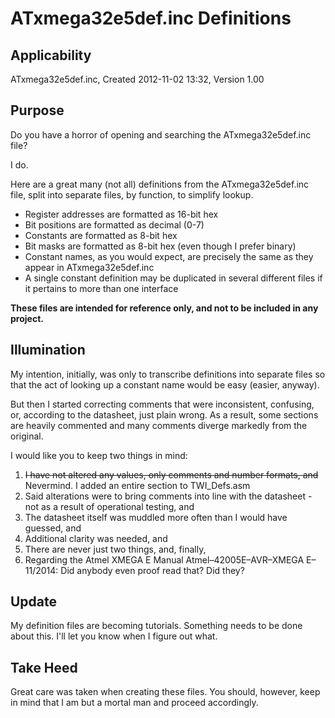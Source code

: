 # ATxmega32e5def.inc Definitions
## Applicability
ATxmega32e5def.inc, Created 2012-11-02 13:32, Version 1.00
## Purpose
Do you have a horror of opening and searching the ATxmega32e5def.inc file?

I do.

Here are a great many (not all) definitions from the ATxmega32e5def.inc file,
split into separate files, by function, to simplify lookup.
- Register addresses are formatted as 16-bit hex
- Bit positions are formatted as decimal (0-7)
- Constants are formatted as 8-bit hex
- Bit masks are formatted as 8-bit hex (even though I prefer binary)
- Constant names, as you would expect, are precisely the same as they appear in ATxmega32e5def.inc
- A single constant definition may be duplicated in several different files if it
pertains to more than one interface

**These files are intended for reference only, and not to be included in any project.**

## Illumination
My intention, initially, was only to transcribe definitions into separate files so
that the act of looking up a constant name would be easy (easier, anyway).

But then I started correcting comments that were inconsistent, confusing, or, according to the
datasheet, just plain wrong. As a result, some sections are heavily commented and many
comments diverge markedly from the original.

I would like you to keep two things in mind:
1. ~~I have not altered any values, only comments and number formats, and~~
Nevermind. I added an entire section to TWI_Defs.asm
2. Said alterations were to bring comments into line with the datasheet - not as a result of operational testing, and
3. The datasheet itself was muddled more often than I would have guessed, and
4. Additional clarity was needed, and
5. There are never just two things, and, finally,
6. Regarding the Atmel XMEGA E Manual Atmel–42005E–AVR–XMEGA E–11/2014: Did anybody even proof read
that? Did they?

## Update
My definition files are becoming tutorials. Something needs to be done about this.
I'll let you know when I figure out what.

## Take Heed
Great care was taken when creating these files. You should, however, keep in
mind that I am but a mortal man and proceed accordingly.
